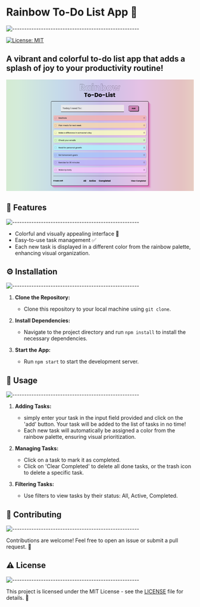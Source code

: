 <h1 style="border-bottom: 0;">Rainbow To-Do List App 🌈</h1>

![-----------------------------------------------------](https://raw.githubusercontent.com/andreasbm/readme/master/assets/lines/rainbow.png)

[![License: MIT](https://img.shields.io/badge/License-MIT-yellow.svg)](https://opensource.org/licenses/MIT)


<h2 style="border-bottom: 0;">A vibrant and colorful to-do list app that adds a splash of joy to your productivity routine!</h2>

![Example](/icons/rainbowapreview.png)

<h2 style="border-bottom: 0;">🎯 Features</h2>

![-----------------------------------------------------](https://raw.githubusercontent.com/andreasbm/readme/master/assets/lines/rainbow.png)

- Colorful and visually appealing interface 🎨
- Easy-to-use task management ✅
- Each new task is displayed in a different color from the rainbow palette, enhancing visual organization.

<h2 style="border-bottom: 0;">⚙️ Installation</h2>

![-----------------------------------------------------](https://raw.githubusercontent.com/andreasbm/readme/master/assets/lines/rainbow.png)

1. **Clone the Repository:**
   - Clone this repository to your local machine using `git clone`.

2. **Install Dependencies:**
   - Navigate to the project directory and run `npm install` to install the necessary dependencies.

3. **Start the App:**
   - Run `npm start` to start the development server.

<h2 style="border-bottom: 0;">👀 Usage</h2>

![-----------------------------------------------------](https://raw.githubusercontent.com/andreasbm/readme/master/assets/lines/rainbow.png)

1. **Adding Tasks:**
   - simply enter your task in the input field provided and click on the 'add' button. Your task will be added to the list of tasks in no time!
   - Each new task will automatically be assigned a color from the rainbow palette, ensuring visual prioritization.

2. **Managing Tasks:**
   - Click on a task to mark it as completed.
   - Click on 'Clear Completed' to delete all done tasks, or the trash icon to delete a specific task.

3. **Filtering Tasks:**
   - Use filters to view tasks by their status: All, Active, Completed.

<h2 style="border-bottom: 0;">👋 Contributing</h2>

![-----------------------------------------------------](https://raw.githubusercontent.com/andreasbm/readme/master/assets/lines/rainbow.png)

Contributions are welcome! Feel free to open an issue or submit a pull request. 🚀

<h2 style="border-bottom: 0;"> ⚠️ License</h2>

![-----------------------------------------------------](https://raw.githubusercontent.com/andreasbm/readme/master/assets/lines/rainbow.png)

This project is licensed under the MIT License - see the [LICENSE](LICENSE) file for details. 📝
